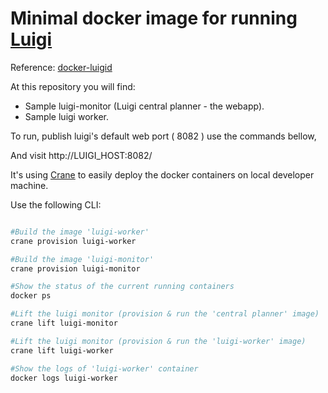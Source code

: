 # Minimal docker image for running [Luigi](http://luigi.readthedocs.org/en/latest/index.html)

Reference: [docker-luigid](https://github.com/akursar/docker-luigid)


At this repository you will find:
* Sample luigi-monitor (Luigi central planner - the webapp).
* Sample luigi worker.

To run, publish luigi's default web port ( 8082 ) use the commands bellow,

And visit http://LUIGI_HOST:8082/
	
It's using [Crane](https://github.com/michaelsauter/crane) to easily deploy the docker containers on local developer machine.


Use the following CLI:

```bash

#Build the image 'luigi-worker'
crane provision luigi-worker

#Build the image 'luigi-monitor'
crane provision luigi-monitor

#Show the status of the current running containers 
docker ps

#Lift the luigi monitor (provision & run the 'central planner' image)
crane lift luigi-monitor

#Lift the luigi monitor (provision & run the 'luigi-worker' image)
crane lift luigi-worker

#Show the logs of 'luigi-worker' container
docker logs luigi-worker

```	


